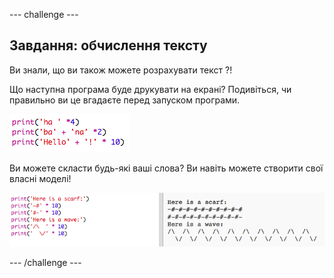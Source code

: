 \--- challenge \---

## Завдання: обчислення тексту

Ви знали, що ви також можете розрахувати текст ?!

Що наступна програма буде друкувати на екрані? Подивіться, чи правильно ви це вгадаєте перед запуском програми.

![скріншот](images/me-text-calc.png)

Ви можете скласти будь-які ваші слова? Ви навіть можете створити свої власні моделі!

![скріншот](images/me-patterns.png)

\--- /challenge \---